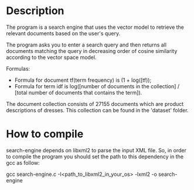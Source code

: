 Description
=============

The program is a search engine that uses the vector model to retrieve the relevant documents based on the user's query.

The program asks you to enter a search query and then returns all documents matching the query in decreasing order of cosine similarity according to the vector space model.

Formulas:
- Formula for document tf(term frequency) is (1 + log([tf));
- Formula for term idf is log([number of documents in the collection] / [total number of documents that contains the term]).

The document collection consists of 27155 documents which are product descriptions of dresses. This collection can be found in the 'dataset' folder.

How to compile
=============

search-engine depends on libxml2 to parse the input XML file. So, in order to compile the program you should set the path to this dependency in the gcc as follow:

gcc search-engine.c -I<path_to_libxml2_in_your_os> -lxml2 -o search-engine
